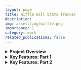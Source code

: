 ```yaml
---
layout: page
title: Wiffle Ball Stats Tracker
description: 
img: assets/img/wiffle.png
importance: 1
category: work
related_publications: false
---
```


<details>
  <summary><strong>Project Overview</strong></summary>
  <p>This project is a <span style="color:#b509ac;">web-based stat-tracking system</span> designed for casual groups or wiffle ball leagues. Users can <span style="color:#b509ac;">log each game in real time</span> by recording the outcome of every at-bat. The app automatically <span style="color:#b509ac;">calculates scores</span>, generates <span style="color:#b509ac;">advanced hitting and pitching statistics</span>, and visualizes <span style="color:#b509ac;">player performance over time</span>.</p> You can find the app here: https://wiffle.streamlit.app/ 
</details>

<details>
  <summary><strong>Key Features: Part 1</strong></summary>
  <div class="row">
    <div class="col-sm mt-3 mt-md-0 text-center">
      <a href="https://wiffle.streamlit.app/" target="_blank">
        {% include figure.liquid loading="eager" path="assets/img/newgame690.png" title="New Game Interface" class="img-fluid rounded z-depth-1" %}
      </a>
      <div class="caption mt-2">
        <span style="color: #b509ac;">New Game Interface</span> – Create games, assign teams, and input plays via a user-friendly form.
      </div>
    </div>
    <div class="col-sm mt-3 mt-md-0 text-center">
      <a href="https://wiffle.streamlit.app/Visualizations" target="_blank">
        {% include figure.liquid loading="eager" path="assets/img/datavisualizations690.png" title="Data Visualization" class="img-fluid rounded z-depth-1" %}
      </a>
      <div class="caption mt-2">
        <span style="color: #b509ac;">Data Visualization</span> – Live graphs and figures for performance comparisons.
      </div>
    </div> 
    <div class="col-sm mt-3 mt-md-0 text-center">
      <a href="https://wiffle.streamlit.app/Standings" target="_blank">
        {% include figure.liquid loading="eager" path="assets/img/leaguestandings690.png" title="League Standings" class="img-fluid rounded z-depth-1" %}
      </a>
      <div class="caption mt-2">
        <span style="color: #b509ac;">League Standings</span> – Live leaderboards by hitting and pitching metrics.
      </div>
    </div>
  </div>
</details>

<details>
  <summary><strong>Key Features: Part 2</strong></summary>
  <div class="row">
    <div class="col-sm mt-3 mt-md-0 text-center">
      <a href="https://wiffle.streamlit.app/Player_Matchups" target="_blank">
        {% include figure.liquid loading="eager" path="assets/img/playermatchups.png" title="Player Matchups" class="img-fluid rounded z-depth-1" %}
      </a>
      <div class="caption mt-2">
        <span style="color: #b509ac;">Player Matchups</span> – Compare head-to-head player stats with detailed breakdowns.
      </div>
    </div>
    <div class="col-sm mt-3 mt-md-0 text-center">
      <a href="https://wiffle.streamlit.app/Player_Dashboard" target="_blank">
        {% include figure.liquid loading="eager" path="assets/img/playerprofiles.png" title="Player Profiles" class="img-fluid rounded z-depth-1" %}
      </a>
      <div class="caption mt-2">
        <span style="color: #b509ac;">Player Profiles</span> – Career and per-game stats for batting and pitching.
      </div>
    </div>
    <div class="col-sm mt-3 mt-md-0 text-center">
      <a href="https://wiffle.streamlit.app/Game_Log" target="_blank">
        {% include figure.liquid loading="eager" path="assets/img/matchhistory.png" title="Match History Log" class="img-fluid rounded z-depth-1" %}
      </a>
      <div class="caption mt-2">
        <span style="color: #b509ac;">Match History Log</span> – View historical games, team compositions, and scores.
      </div>
    </div>
  </div>
</details>